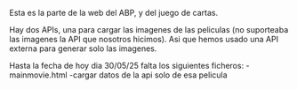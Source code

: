 Esta es la parte de la web del ABP, y del juego de cartas.

Hay dos APIs, una para cargar las imagenes de las peliculas (no suporteaba las imagenes la API que nosotros hicimos). 
Asi que hemos usado una API externa para generar solo las imagenes.

Hasta la fecha de hoy dia 30/05/25 falta los siguientes ficheros:
-mainmovie.html
      -cargar datos de la api solo de esa pelicula
